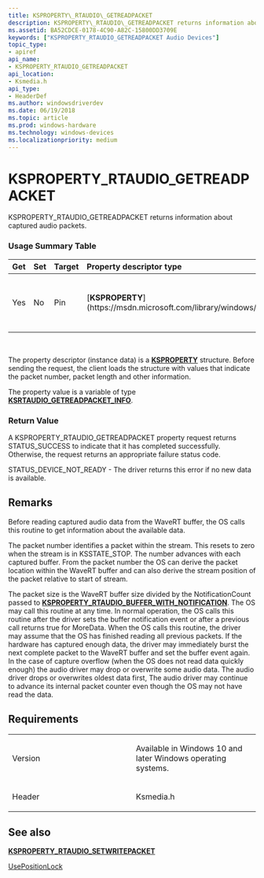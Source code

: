 ```yaml
---
title: KSPROPERTY\_RTAUDIO\_GETREADPACKET
description: KSPROPERTY\_RTAUDIO\_GETREADPACKET returns information about captured audio packets.
ms.assetid: BA52CDCE-0178-4C90-A82C-15800DD3709E
keywords: ["KSPROPERTY_RTAUDIO_GETREADPACKET Audio Devices"]
topic_type:
- apiref
api_name:
- KSPROPERTY_RTAUDIO_GETREADPACKET
api_location:
- Ksmedia.h
api_type:
- HeaderDef
ms.author: windowsdriverdev
ms.date: 06/19/2018
ms.topic: article
ms.prod: windows-hardware
ms.technology: windows-devices
ms.localizationpriority: medium
---
```


# KSPROPERTY\_RTAUDIO\_GETREADPACKET


KSPROPERTY\_RTAUDIO\_GETREADPACKET returns information about captured audio packets.

### <span id="Usage_Summary_Table"></span><span id="usage_summary_table"></span><span id="USAGE_SUMMARY_TABLE"></span>Usage Summary Table

<table>
<colgroup>
<col width="20%" />
<col width="20%" />
<col width="20%" />
<col width="20%" />
<col width="20%" />
</colgroup>
<thead>
<tr class="header">
<th align="left">Get</th>
<th align="left">Set</th>
<th align="left">Target</th>
<th align="left">Property descriptor type</th>
<th align="left">Property value type</th>
</tr>
</thead>
<tbody>
<tr class="odd">
<td align="left"><p>Yes</p></td>
<td align="left"><p>No</p></td>
<td align="left"><p>Pin</p></td>
<td align="left"><p>[<strong>KSPROPERTY</strong>](https://msdn.microsoft.com/library/windows/hardware/ff564262)</p></td>
<td align="left"><p>[<strong>KSRTAUDIO_GETREADPACKET_INFO</strong>](https://docs.microsoft.com/windows-hardware/drivers/ddi/content/ksmedia/ns-ksmedia-ksrtaudio_getreadpacket_info)</p></td>
</tr>
</tbody>
</table>

 

The property descriptor (instance data) is a [**KSPROPERTY**](https://msdn.microsoft.com/library/windows/hardware/ff564262) structure. Before sending the request, the client loads the structure with values that indicate the packet number, packet length and other information.

The property value is a variable of type [**KSRTAUDIO\_GETREADPACKET\_INFO**](https://docs.microsoft.com/windows-hardware/drivers/ddi/content/ksmedia/ns-ksmedia-ksrtaudio_getreadpacket_info).

### <span id="Return_Value"></span><span id="return_value"></span><span id="RETURN_VALUE"></span>Return Value

A KSPROPERTY\_RTAUDIO\_GETREADPACKET property request returns STATUS\_SUCCESS to indicate that it has completed successfully. Otherwise, the request returns an appropriate failure status code.

STATUS\_DEVICE\_NOT\_READY - The driver returns this error if no new data is available.

Remarks
-------

Before reading captured audio data from the WaveRT buffer, the OS calls this routine to get information about the available data.

The packet number identifies a packet within the stream. This resets to zero when the stream is in KSSTATE\_STOP. The number advances with each captured buffer. From the packet number the OS can derive the packet location within the WaveRT buffer and can also derive the stream position of the packet relative to start of stream.

The packet size is the WaveRT buffer size divided by the NotificationCount passed to [**KSPROPERTY\_RTAUDIO\_BUFFER\_WITH\_NOTIFICATION**](ksproperty-rtaudio-buffer-with-notification.md). The OS may call this routine at any time. In normal operation, the OS calls this routine after the driver sets the buffer notification event or after a previous call returns true for MoreData. When the OS calls this routine, the driver may assume that the OS has finished reading all previous packets. If the hardware has captured enough data, the driver may immediately burst the next complete packet to the WaveRT buffer and set the buffer event again. In the case of capture overflow (when the OS does not read data quickly enough) the audio driver may drop or overwrite some audio data. The audio driver drops or overwrites oldest data first, The audio driver may continue to advance its internal packet counter even though the OS may not have read the data.

Requirements
------------

<table>
<colgroup>
<col width="50%" />
<col width="50%" />
</colgroup>
<tbody>
<tr class="odd">
<td align="left"><p>Version</p></td>
<td align="left"><p>Available in Windows 10 and later Windows operating systems.</p></td>
</tr>
<tr class="even">
<td align="left"><p>Header</p></td>
<td align="left">Ksmedia.h</td>
</tr>
</tbody>
</table>

## <span id="see_also"></span>See also


[**KSPROPERTY\_RTAUDIO\_SETWRITEPACKET**](ksproperty-rtaudio-setwritepacket.md)

[UsePositionLock](usepositionlock.md)

 

 






